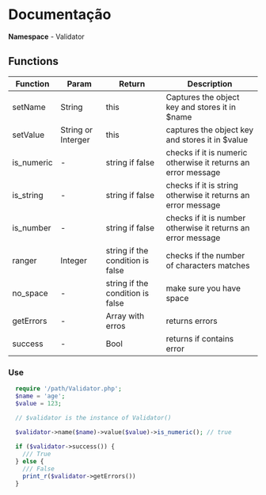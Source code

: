 # Documentação 

**Namespace** - Validator

## Functions

| Function | Param | Return | Description |
| --- | --- | --- | --- |
| setName | String | this | Captures the object key and stores it in $name |
| setValue | String or Interger | this | captures the object key and stores it in $value |
| is_numeric | - | string if false | checks if it is numeric otherwise it returns an error message |
| is_string | - | string if false | checks if it is string otherwise it returns an error message |
| is_number | - | string if false | checks if it is number otherwise it returns an error message |
| ranger | Integer | string if the condition is false | checks if the number of characters matches |
| no_space | - | string if the condition is false | make sure you have space |
| getErrors | - | Array with erros | returns errors |
| success | - | Bool | returns if contains error |

### Use

  ```php
    require '/path/Validator.php';
    $name = 'age';
    $value = 123;

    // $validator is the instance of Validator()
    
    $validator->name($name)->value($value)->is_numeric(); // true

    if ($validator->success()) {
      /// True
    } else {
      /// False
      print_r($validator->getErrors())
    }
  ```